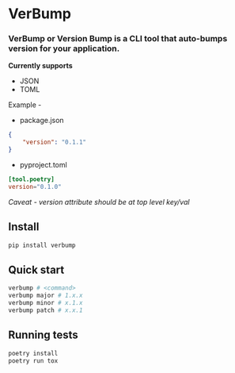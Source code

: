 # VerBump

### VerBump or Version Bump is a CLI tool that auto-bumps version for your application.

__Currently supports__

- JSON
- TOML

Example - 

- package.json
```json
{
	"version": "0.1.1"
}
```
- pyproject.toml
```toml
[tool.poetry]
version="0.1.0"
```
_Caveat - version attribute should be at top level key/val_

## Install

```bash
pip install verbump
```

## Quick start
```bash
verbump # <command>
verbump major # 1.x.x
verbump minor # x.1.x
verbump patch # x.x.1
```
## Running tests
```bash
poetry install
poetry run tox
```